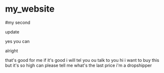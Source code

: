 # my_website

#my second

update

yes you can


alright

that's good for me if it's good i will tel you ou talk to you
hi i want to buy this but it's so high can please tell me what's the last price i'm a dropshipper 